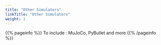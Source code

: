 ```yaml
---
title: "Other Simulators"
linkTitle: "Other Simulators"
weight: 1
---
```


{{% pageinfo %}}
To include : MuJoCo, PyBullet and more
{{% /pageinfo %}}


